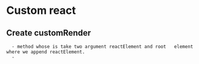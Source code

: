 # Custom react
   ## Create customRender 
      - method whose is take two argument reactElement and root   element where we append reactElement.
      - 
   ## 


